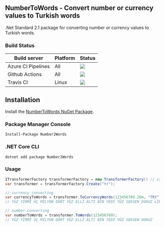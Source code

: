 ## NumberToWords - Convert number or currency values to Turkish words

.Net Standard 2.1 package for converting number or currency values to Turkish words.

### Build Status
| Build server    | Platform       | Status      |
|-----------------|----------------|-------------|
| Azure CI Pipelines  | All            |![](https://dev.azure.com/fsefacan/NumberToWords/_apis/build/status/sefacan.NumberToWords?branchName=master) |
| Github Actions  | All            |![](https://github.com/sefacan/NumberToWords/workflows/.NET%20Core%20CI/badge.svg) |
| Travis CI       | Linux  |![](https://travis-ci.org/sefacan/NumberToWords.svg?branch=master) |

## Installation

Install the [NumberToWords NuGet Package](https://www.nuget.org/packages/Number2Words).

### Package Manager Console

```
Install-Package Number2Words
```

### .NET Core CLI

```
dotnet add package Number2Words
```

### Usage

``` csharp
ITransformerFactory transformerFactory = new TransformerFactory() // create transformer factory
var transformer = transformerFactory.Create("tr");

// currency converting
var currencyToWords = transformer.ToCurrencyWords(123456789.26m, "TRY");
// YÜZ YİRMİ ÜÇ MİLYON DÖRT YÜZ ELLİ ALTI BİN YEDİ YÜZ SEKSEN DOKUZ LİRA YİRMİ ALTI KURUŞ

// number converting
var numberToWords = transformer.ToWords(123456789);
// YÜZ YİRMİ ÜÇ MİLYON DÖRT YÜZ ELLİ ALTI BİN YEDİ YÜZ SEKSEN DOKUZ
```

